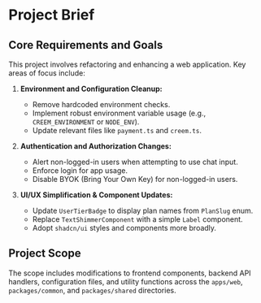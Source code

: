 # Project Brief

## Core Requirements and Goals

This project involves refactoring and enhancing a web application. Key areas of focus include:

1. **Environment and Configuration Cleanup:**
    - Remove hardcoded environment checks.
    - Implement robust environment variable usage (e.g., `CREEM_ENVIRONMENT` or `NODE_ENV`).
    - Update relevant files like `payment.ts` and `creem.ts`.

2. **Authentication and Authorization Changes:**
    - Alert non-logged-in users when attempting to use chat input.
    - Enforce login for app usage.
    - Disable BYOK (Bring Your Own Key) for non-logged-in users.

3. **UI/UX Simplification & Component Updates:**
    - Update `UserTierBadge` to display plan names from `PlanSlug` enum.
    - Replace `TextShimmerComponent` with a simple `Label` component.
    - Adopt `shadcn/ui` styles and components more broadly.

## Project Scope

The scope includes modifications to frontend components, backend API handlers, configuration files, and utility functions across the `apps/web`, `packages/common`, and `packages/shared` directories.
